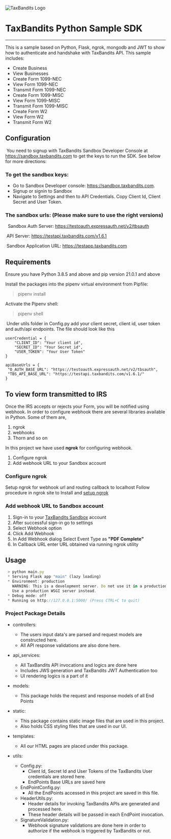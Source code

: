 ![TaxBandits Logo](/static/logo.png)
​

# TaxBandits Python Sample SDK

***
This is a sample based on Python, Flask, ngrok, mongodb and JWT to show how to authenticate and handshake with
TaxBandits API. This sample includes:
​

- Create Business
- View Businesses
- Create Form 1099-NEC
- View Form 1099-NEC
- Transmit Form 1099-NEC
- Create Form 1099-MISC
- View Form 1099-MISC
- Transmit Form 1099-MISC
- Create Form W2
- View Form W2
- Transmit Form W2 ​

## Configuration

​ You need to signup with TaxBandits Sandbox Developer Console at https://sandbox.taxbandits.com to get the keys to run
the SDK. See below for more directions:

### To get the sandbox keys:

- Go to Sandbox Developer console: https://sandbox.taxbandits.com. ​
- Signup or signin to Sandbox ​
- Navigate to Settings and then to API Credentials. Copy Client Id, Client Secret and User Token. ​ ​

### The sandbox urls: (Please make sure to use the right versions)

​ ​ Sandbox Auth Server: https://testoauth.expressauth.net/v2/tbsauth
​

​ API Server: https://testapi.taxbandits.com/v1.6.1
​

​ Sandbox Application URL: https://testapp.taxbandits.com
​

## Requirements

Ensure you have Python 3.8.5 and above and pip version 21.0.1 and above

Install the packages into the pipenv virtual environment from Pipfile:
> pipenv install

Activate the Pipenv shell:
​
> pipenv shell


​ Under utils folder in Config.py add your client secret, client id, user token and auth/api endpoints. The file should
look like this ​

```
userCredential = {
    "CLIENT_ID": "Your client id",
    "SECRET_ID": "Your Secret id",
    "USER_TOKEN": "Your User Token"
}
​
apiBaseUrls = {
 "O_AUTH_BASE_URL": "https://testoauth.expressauth.net/v2/tbsauth",
 "TBS_API_BASE_URL": "https://testapi.taxbandits.com/v1.6.1/"
}
```

## To view form transmitted to IRS

Once the IRS accepts or rejects your Form, you will be notified using webhook. In order to configure webhook there are
several libraries available in Python. Some of them are,

1. ngrok
2. webhooks
3. Thorn and so on

In this project we have used __ngrok__ for configuring webhook.

1. Configure ngrok
2. Add webhook URL to your Sandbox account

### Configure ngrok

Setup ngrok for webhook url and routing callback to localhost Follow procedure in ngrok site to Install
and [setup ngrok](https://ngrok.com/download)

### Add webhook URL to Sandbox account

1. Sign-in to your [TaxBandits Sandbox](https://sandbox.taxbandits.com/) account
2. After successful sign-in go to settings
3. Select Webhook option
4. Click Add Webhook
5. In Add Webhook dialog Select Event Type as __"PDF Complete"__
6. In Callback URL enter URL obtained via running ngrok utility

## Usage

```javascript {highlight=[1, 7]}
 > python main.py
 * Serving Flask app "main" (lazy loading)
 * Environment: production
   WARNING: This is a development server. Do not use it in a production deployment.
   Use a production WSGI server instead.
 * Debug mode: off
 * Running on http://127.0.0.1:5000/ (Press CTRL+C to quit)
```

### Project Package Details

* controllers:
    - The users input data's are parsed and request models are constructed here.
    - All API response validations are also done here.
    

* api_services:
    - All TaxBandits API invocations and logics are done here
    - Includes JWS generation and TaxBandits JWT Authentication too
    - UI rendering logics is a part of it
    

* models:
    - This package holds the request and response models of all End Points
    

* static:
    - This package contains static image files that are used in this project.
    - Also holds CSS styling files that are used in our UI.
    

* templates:
    - All our HTML pages are placed under this package.
    

* utils:
    - Config.py:
        - Client Id, Secret Id and User Tokens of the TaxBandits User credentials are stored here.
        - EndPoints Base URLs are saved here
    - EndPointConfig.py:
        - All the EndPoints accessed in this project are saved in this file.
    - HeaderUtils.py:
        - Header details for invoking TaxBandits APIs are generated and processed here.
        - These header details will be passed in each EndPoint invocation.
    - SignatureValidation.py:
        - Webhook signature validations are done here in order to authorize if the webhook is triggered by TaxBandits or not.
